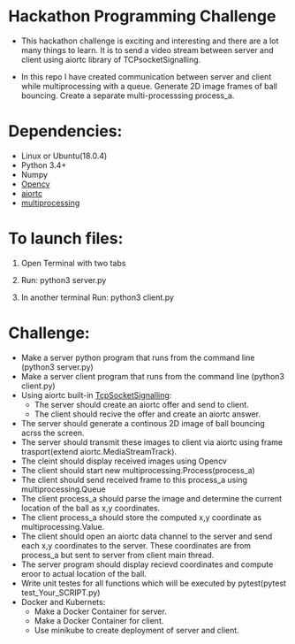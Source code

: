 # Hackathon Programming Challenge

* This hackathon challenge is exciting and interesting and there are a lot many things to learn. It is to send a video stream between server and client using aiortc library of TCPsocketSignalling.


* In this repo I have created communication between server and client while multiprocessing with a queue. Generate 2D image frames of ball bouncing. Create a separate multi-processsing process_a.
  

# Dependencies:
* Linux or Ubuntu(18.0.4)
* Python 3.4+
* Numpy
* [Opencv](https://pypi.org/project/opencv-python/)
* [aiortc](https://github.com/aiortc/aiortc)
* [multiprocessing](https://docs.python.org/3.7/library/multiprocessing.html)

# To launch files:
1) Open Terminal with two tabs

2) Run:
python3 server.py

3) In another terminal Run:
python3 client.py

# Challenge:
* Make a server python program that runs from the command line (python3 server.py)
* Make a server client program that runs from the command line (python3 client.py)
* Using aiortc built-in [TcpSocketSignalling](https://github.com/aiortc/aiortc/blob/f85f7133435b54ce9de5f2f391c0c0ef0014e820/aiortc/contrib/signaling.py#L147):
  * The server should create an aiortc offer and send to client.
  * The client should recive the offer and create an aiortc answer.
* The server should generate a continous 2D image of ball bouncing acrss the screen.
* The server should transmit these images to client via aiortc using frame trasport(extend aiortc.MediaStreamTrack).
* The cleint should display received images using Opencv
* The client should start new multiprocessing.Process(process_a)
* The client should send received frame to this process_a using multiprocessing.Queue
* The client process_a should parse the image and determine the current location of the ball as x,y coordinates.
* The client process_a should store the computed x,y coordinate as multiprocessing.Value.
* The client should open an aiortc data channel to the server and send each x,y coordinates to the server. These coordinates are from process_a but sent to server from client main thread.
* The server program should display recievd coordinates and compute eroor to actual location of the ball.
* Write unit testes for all functions which will be executed by pytest(pytest test_Your_SCRIPT.py)
* Docker and Kubernets:
  * Make a Docker Container for server.
  * Make a Docker Container for client.
  * Use minikube to create deployment of server and client.



